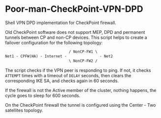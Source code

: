 # Poor-man-CheckPoint-VPN-DPD
Shell VPN DPD implementation for CheckPoint firewall.

Old CheckPoint software does not support MEP, DPD and permanent tunnels between CP and non-CP devices. This script helps to create a failover configuration for the following topology:

```txt
                             / NonCP-FW1 \
Net1 - CPFW(HA) - Internet -               - Net2
                             \ NonCP-FW2 /
```

The script checks if the VPN peer is responding to ping. If not, it checks `ATTEMPT` times with a timeout of `DELAY` seconds, then clears the corresponding IKE SA, and checks again in 60 seconds.

If the firewall is not the Active member of the cluster, nothing happens, the cycle goes to sleep for 600 seconds.

On the CheckPoint firewall the tunnel is configured using the Center - Two satellites topology.
